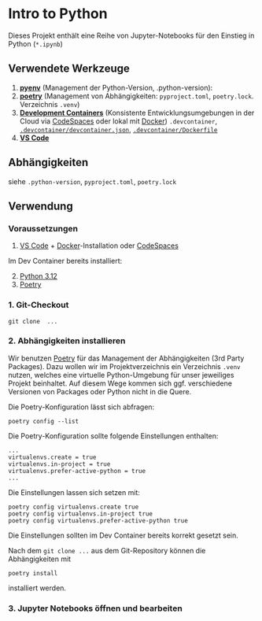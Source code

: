 # Intro to Python

Dieses Projekt enthält eine Reihe von Jupyter-Notebooks für den Einstieg in Python (`*.ipynb`)

## Verwendete Werkzeuge

1. **[pyenv]()** (Management der Python-Version, .python-version): 
2. **[poetry]()** (Management von Abhängigkeiten: `pyproject.toml`, `poetry.lock`. Verzeichnis `.venv`)
3. **[Development Containers](https://containers.dev/)** (Konsistente Entwicklungsumgebungen in der Cloud via [CodeSpaces](https://github.com/features/codespaces) oder lokal mit [Docker](https://www.docker.com/products/docker-desktop/)) `.devcontainer`, [`.devcontainer/devcontainer.json`](./.devcontainer/devcontainer.json), [`.devcontainer/Dockerfile`](./.devcontainer/Dockerfile) 
4. **[VS Code](https://code.visualstudio.com/)**

## Abhängigkeiten

siehe `.python-version`, `pyproject.toml`, `poetry.lock`

## Verwendung

### Voraussetzungen

1. [VS Code](https://code.visualstudio.com/) + [Docker](https://www.docker.com/products/docker-desktop/)-Installation oder [CodeSpaces](https://github.com/features/codespaces)

Im Dev Container bereits installiert:

2. [Python 3.12](https://www.python.org/) 
3. [Poetry](https://python-poetry.org/docs/)


### 1. Git-Checkout

```
git clone  ...
```

### 2. Abhängigkeiten installieren

Wir benutzen [Poetry](https://python-poetry.org) für das Management der Abhängigkeiten (3rd Party Packages). Dazu wollen wir im Projektverzeichnis ein Verzeichnis `.venv` nutzen, welches eine virtuelle Python-Umgebung für unser jeweiliges Projekt beinhaltet. Auf diesem Wege kommen sich ggf. verschiedene Versionen von Packages oder Python nicht in die Quere.

Die Poetry-Konfiguration lässt sich abfragen:

```shell
poetry config --list
```

Die Poetry-Konfiguration sollte folgende Einstellungen enthalten:

```shell
...
virtualenvs.create = true
virtualenvs.in-project = true
virtualenvs.prefer-active-python = true
...
```

Die Einstellungen lassen sich setzen mit:

```shell
poetry config virtualenvs.create true
poetry config virtualenvs.in-project true
poetry config virtualenvs.prefer-active-python true
```

Die Einstellungen sollten im Dev Container bereits korrekt gesetzt sein.

Nach dem `git clone ...` aus dem Git-Repository können die Abhängigkeiten mit 

```
poetry install
```

installiert werden.

### 3. Jupyter Notebooks öffnen und bearbeiten

